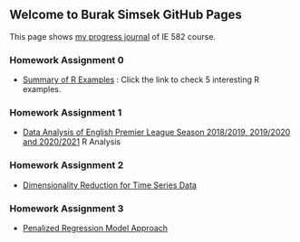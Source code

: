 ## Welcome to Burak Simsek GitHub Pages

This page shows [my progress journal](https://bu-ie-582.github.io/fall20-buraksimsekkk/) of IE 582 course.

### Homework Assignment 0

- [Summary of R Examples](https://bu-ie-582.github.io/fall20-buraksimsekkk/files/HW0.html) : Click the link to check 5 interesting R examples.

### Homework Assignment 1

- [Data Analysis of English Premier League Season 2018/2019, 2019/2020 and 2020/2021](https://bu-ie-582.github.io/fall20-buraksimsekkk/HW1/HW1.html) R Analysis

### Homework Assignment 2

- [Dimensionality Reduction for Time Series Data](https://bu-ie-582.github.io/fall20-buraksimsekkk/HW2/HW2.html)

### Homework Assignment 3

- [Penalized Regression Model Approach](https://bu-ie-582.github.io/fall20-buraksimsekkk/HW3/HW3.html) 